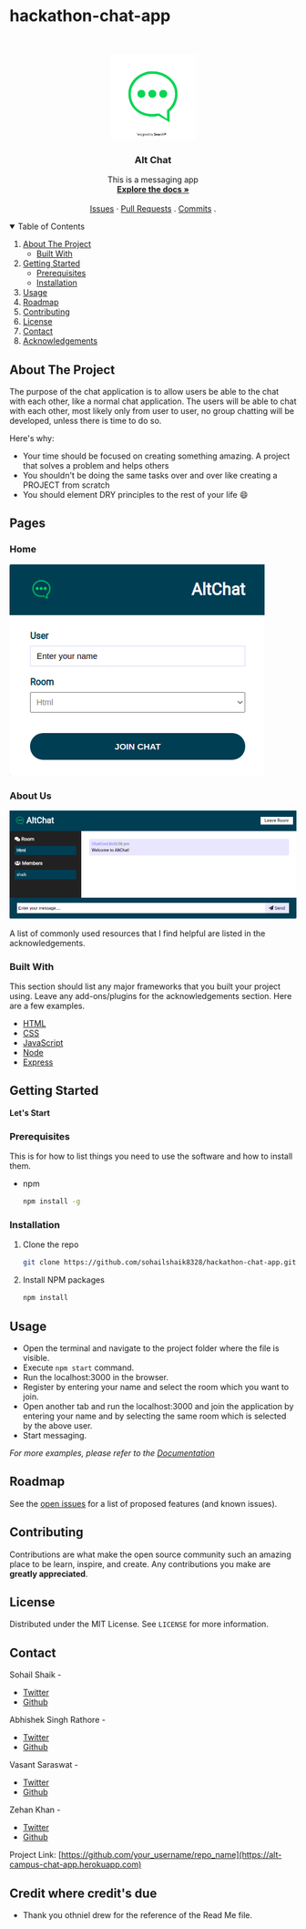 # hackathon-chat-app

<!--
*** Thanks for checking out the Best-README-Template. If you have a suggestion
*** that would make this better, please fork the repo and create a pull request
*** or simply open an issue with the tag "enhancement".
*** Thanks again! Now go create something AMAZING! :D
-->



<!-- PROJECT SHIELDS -->
<!--
*** I'm using markdown "reference style" links for readability.
*** Reference links are enclosed in brackets [ ] instead of parentheses ( ).
*** See the bottom of this document for the declaration of the reference variables
*** for contributors-url, forks-url, etc. This is an optional, concise syntax you may use.
*** https://www.markdownguide.org/basic-syntax/#reference-style-links
-->


<!-- PROJECT LOGO -->
<br />
<p align="center">
  <a href="https://github.com/othneildrew/Best-README-Template">
    <img src="./logo.png" alt="Logo" width="150" height="150" style="background-color:#FFFFFF;">
  </a>

  <h3 align="center">Alt Chat</h3>

  <p align="center">
   This is a messaging app
    <br />
    <a href="https://github.com/sohailshaik8328/hackathon-chat-app"><strong>Explore the docs »</strong></a>
    <br />
    <br />
    <a href="https://github.com/sohailshaik8328/hackathon-chat-app/issues">Issues</a>
    ·
    <a href="https://github.com/sohailshaik8328/hackathon-chat-app/pulls">Pull Requests</a>
    .
      <a href="https://github.com/sohailshaik8328/hackathon-chat-app/commits">Commits</a>
    .
    </p>
</p>



<!-- TABLE OF CONTENTS -->
<details open="open">
  <summary>Table of Contents</summary>
  <ol>
    <li>
      <a href="#about-the-project">About The Project</a>
      <ul>
        <li><a href="#built-with">Built With</a></li>
      </ul>
    </li>
    <li>
      <a href="#getting-started">Getting Started</a>
      <ul>
        <li><a href="#prerequisites">Prerequisites</a></li>
        <li><a href="#installation">Installation</a></li>
      </ul>
    </li>
    <li><a href="#usage">Usage</a></li>
    <li><a href="#roadmap">Roadmap</a></li>
    <li><a href="#contributing">Contributing</a></li>
    <li><a href="#license">License</a></li>
    <li><a href="#contact">Contact</a></li>
    <li><a href="#acknowledgements">Acknowledgements</a></li>
  </ol>
</details>



<!-- ABOUT THE PROJECT -->
## About The Project

The purpose of the chat application is to allow users be able to the chat with each other, like a normal chat application. The users will be able to chat with each other, most likely only from user to user, no group chatting will be developed, unless there is time to do so.

Here's why:
* Your time should be focused on creating something amazing. A project that solves a problem and helps others
* You shouldn't be doing the same tasks over and over like creating a PROJECT from scratch
* You should element DRY principles to the rest of your life :smile:

## Pages

### Home

![Home Page Image](./home.png)
### About Us 

!['About Page](./aboutpage.png)





A list of commonly used resources that I find helpful are listed in the acknowledgements.

### Built With

This section should list any major frameworks that you built your project using. Leave any add-ons/plugins for the acknowledgements section. Here are a few examples.
* [HTML](https://en.wikipedia.org/wiki/HTML)
* [CSS](https://en.wikipedia.org/wiki/CSS)
* [JavaScript](https://javascript.info/)
* [Node](https://nodejs.org/en/)
* [Express](https://en.wikipedia.org/wiki/Express.js)


<!-- GETTING STARTED -->
## Getting Started

**Let's Start**

### Prerequisites

This is for how to list things you need to use the software and how to install them.
* npm
  ```sh
  npm install -g
  ```

### Installation

1. Clone the repo
   ```sh
   git clone https://github.com/sohailshaik8328/hackathon-chat-app.git
   ```
2. Install NPM packages
   ```sh
   npm install
   ```
  
  


<!-- USAGE EXAMPLES -->
## Usage


 - Open the terminal and navigate to the project folder where the file is visible.
 - Execute `npm start` command.
 - Run the localhost:3000 in the browser.
 - Register by entering your name and select the room which you want to join.
 - Open another tab and run the localhost:3000 and join the application by entering your name and by selecting the same room which is selected by the above user.
 - Start messaging. 

_For more examples, please refer to the [Documentation](https://example.com)_



<!-- ROADMAP -->
## Roadmap

See the [open issues](https://github.com/sohailshaik8328/hackathon-chat-app/issues) for a list of proposed features (and known issues).



<!-- CONTRIBUTING -->
## Contributing

Contributions are what make the open source community such an amazing place to be learn, inspire, and create. Any contributions you make are **greatly appreciated**.




<!-- LICENSE -->
## License

Distributed under the MIT License. See `LICENSE` for more information.



<!-- CONTACT -->
## Contact

Sohail Shaik - 

- [Twitter](https://twitter.com/SohailS24733102)
- [Github](https://github.com/sohailshaik8328)

Abhishek Singh Rathore - 

- [Twitter](https://twitter.com/TheAbhi98765)
- [Github](https://github.com/abhishek-s-rathore)


Vasant Saraswat - 

- [Twitter](https://twitter.com/SaraswatVasant)
- [Github](https://github.com/Vasant11-97)


Zehan Khan - 
- [Twitter](https://twitter.com/zehan9211)
- [Github](https://github.com/zehan12)

Project Link: [https://github.com/your_username/repo_name](https://alt-campus-chat-app.herokuapp.com)


## Credit where credit's due

- Thank you othniel drew for the reference of the Read Me file. 





<!-- MARKDOWN LINKS & IMAGES -->
<!-- https://www.markdownguide.org/basic-syntax/#reference-style-links -->
[contributors-shield]: https://img.shields.io/github/contributors/othneildrew/Best-README-Template.svg?style=for-the-badge
[contributors-url]: https://github.com/othneildrew/Best-README-Template/graphs/contributors
[forks-shield]: https://img.shields.io/github/forks/othneildrew/Best-README-Template.svg?style=for-the-badge
[forks-url]: https://github.com/othneildrew/Best-README-Template/network/members
[stars-shield]: https://img.shields.io/github/stars/othneildrew/Best-README-Template.svg?style=for-the-badge
[stars-url]: https://github.com/othneildrew/Best-README-Template/stargazers
[issues-shield]: https://img.shields.io/github/issues/othneildrew/Best-README-Template.svg?style=for-the-badge
[issues-url]: https://github.com/othneildrew/Best-README-Template/issues
[license-shield]: https://img.shields.io/github/license/othneildrew/Best-README-Template.svg?style=for-the-badge
[license-url]: https://github.com/othneildrew/Best-README-Template/blob/master/LICENSE.txt
[linkedin-shield]: https://img.shields.io/badge/-LinkedIn-black.svg?style=for-the-badge&logo=linkedin&colorB=555
[linkedin-url]: https://linkedin.com/in/othneildrew
[product-screenshot]: images/template.png
[home-screenshot]: images/template.png
[about-screenshot]: images/about.png
[contact-screenshot]: images/contact.png
[input-screenshot]: images/input.png

